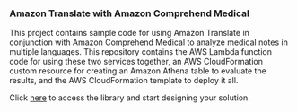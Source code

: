 ### Amazon Translate with Amazon Comprehend Medical

This project contains sample code for using Amazon Translate in conjunction with Amazon Comprehend Medical to analyze medical notes in multiple languages. This repository contains the AWS Lambda function code for using these two services together, an AWS CloudFormation custom resource for creating an Amazon Athena table to evaluate the results, and the AWS CloudFormation template to deploy it all.


Click [here](https://github.com/aws-samples/amazon-translate-with-comprehend-medical) to access the library and start designing your solution.